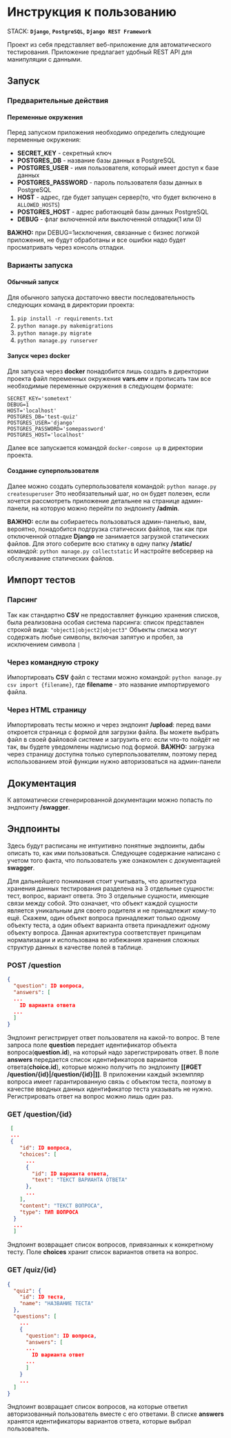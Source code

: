# Инструкция к пользованию

STACK: **`Django`**,  **`PostgreSQL`**,  **`Django REST Framework`**

Проект из себя представляет веб-приложение для автоматического тестирования. Приложение предлагает удобный REST API для манипуляции с данными.

## Запуск  
### Предварительные действия  
#### Переменные окружения  
Перед запуском приложения необходимо определить следующие переменные окружения:  
- **SECRET_KEY** - секретный ключ  
- **POSTGRES_DB** - название базы данных в PostgreSQL  
- **POSTGRES_USER** - имя пользователя, который имеет доступ к базе данных  
- **POSTGRES_PASSWORD** - пароль пользователя базы данных в PostgreSQL  
- **HOST** - адрес, где будет запущен сервер(то, что будет включено в `ALLOWED_HOSTS`)
- **POSTGRES_HOST** - адрес работающей базы данных PostgreSQL  
- **DEBUG** - флаг включенной или выключенной отладки(1 или 0)

**ВАЖНО:** при DEBUG=1исключения, связанные с бизнес логикой приложения, не будут обработаны и все ошибки надо будет просматривать через консоль отладки.
### Варианты запуска  
#### Обычный запуск  
Для обычного запуска достаточно ввести последовательность следующих команд в директории проекта:  
1. `pip install -r requirements.txt`  
2. `python manage.py makemigrations`  
3. `python manage.py migrate`  
4. `python manage.py runserver`  
#### Запуск через docker  
Для запуска через **docker** понадобится лишь создать в директории проекта файл переменных окружения **vars.env** и прописать там все необходимые переменные окружения в следующем формате:
```
SECRET_KEY='sometext'  
DEBUG=1
HOST='localhost'  
POSTGRES_DB='test-quiz'  
POSTGRES_USER='django'  
POSTGRES_PASSWORD='somepassword'  
POSTGRES_HOST='localhost'
```
Далее все запускается командой `docker-compose up` в директории проекта.
#### Создание суперпользователя
Далее можно создать суперпользователя командой:
`python manage.py createsuperuser`
Это необязательный шаг, но он будет полезен, если хочется рассмотреть приложение детальнее на странице админ-панели, на которую можно перейти по эндпоинту **/admin**.

**ВАЖНО:** если вы собираетесь пользоваться админ-панелью, вам, вероятно, понадобится подгрузка статических файлов, так как при отключенной отладке **Django** не занимается загрузкой статических файлов. Для этого соберите всю статику в одну папку **/static/** командой:
`python manage.py collectstatic`
И настройте вебсервер на обслуживание статических файлов.

## Импорт тестов
### Парсинг
Так как стандартно **CSV** не предоставляет функцию хранения списков, была реализована особая система парсинга: список представлен строкой вида:
`"object1|object2|object3"`
Объекты списка могут содержать любые символы, включая запятую и пробел, за исключением символа `|`

### Через командную строку
Импортировать **CSV** файл с тестами можно командой:
`python manage.py csv import {filename}`, где **filename** - это название импортируемого файла.

### Через HTML страницу
Импортировать тесты можно и через эндпоинт **/upload**:  перед вами откроется страница с формой для загрузки файла. Вы можете выбрать файл в своей файловой системе и загрузить его: если что-то пойдёт не так, вы будете уведомлены надписью под формой. 
**ВАЖНО:** загрузка через страницу доступна только суперпользователям, поэтому перед использованием этой функции нужно авторизоваться на админ-панели

## Документация
К автоматически сгенерированной документации можно попасть по эндпоинту **/swagger**.

## Эндпоинты
Здесь будут расписаны не интуитивно понятные эндпоинты, дабы описать то, как ими пользоваться. Следующее содержание написано с учетом того факта, что пользователь уже ознакомлен с документацией **swagger**.

Для дальнейшего понимания стоит учитывать, что архитектура хранения данных тестирования разделена на 3 отдельные сущности: тест, вопрос, вариант ответа. Это 3 отдельные сущности, имеющие связи между собой. Это означает, что объект каждой сущности является уникальным для своего родителя и не принадлежит кому-то ещё. Скажем, один объект вопроса принадлежит только одному объекту теста, а один объект варианта ответа принадлежит одному объекту вопроса. Данная архитектура соответствует принципам нормализации и использована во избежания хранения сложных структур данных в качестве полей в таблице.
### POST /question
```json
{
  "question": ID вопроса,
  "answers": [
  ...
    ID варианта ответа
  ...
  ]
}
```
Эндпоинт регистрирует ответ пользователя на какой-то вопрос. В теле запроса поле **question** передает идентификатор объекта вопроса(**question.id**), на который надо зарегистрировать ответ. В поле **answers**  передается список идентификаторов вариантов ответа(**choice.id**), которые можно получить по эндпоинту **[[#GET /question/{id}|/question/{id}|]]**. В приложении каждый экземпляр вопроса имеет гарантированную связь с объектом теста,  поэтому в качестве вводных данных идентификатор теста указывать не нужно. Регистрировать ответ на вопрос можно лишь один раз.

### GET /question/{id}
```json
 [
 ...
 {
    "id": ID вопроса,
    "choices": [
      ...
      {
        "id": ID варианта ответа,
        "text": "ТЕКСТ ВАРИАНТА ОТВЕТА"
      },
      ...
    ],
    "content": "ТЕКСТ ВОПРОСА",
    "type": ТИП ВОПРОСА
  }
  ...
  ]
```
Эндпоинт возвращает список вопросов, привязанных к конкретному тесту. Поле **choices** хранит список вариантов ответа на вопрос.

### GET /quiz/{id}
```json
{
  "quiz": {
    "id": ID теста,
    "name": "НАЗВАНИЕ ТЕСТА"
  },
  "questions": [
	...
    {
      "question": ID вопроса,
      "answers": [
      ...
        ID варианта ответ
      ...
      ]
    }
	...
  ]
}
```
Эндпоинт возвращает список вопросов, на которые ответил авторизованный пользователь вместе с его ответами. В списке **answers** хранятся идентификаторы вариантов ответа, которые выбрал пользователь.